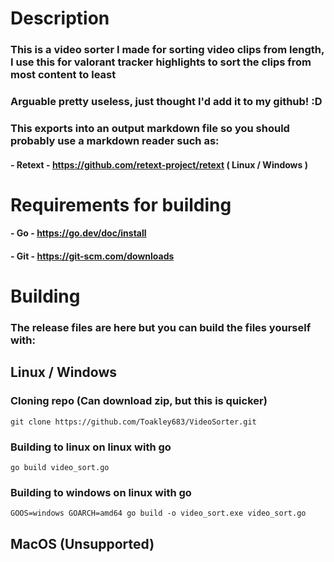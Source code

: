 # Description

### This is a video sorter I made for sorting video clips from length, I use this for valorant tracker highlights to sort the clips from most content to least
### Arguable pretty useless, just thought I'd add it to my github! :D


### This exports into an output markdown file so you should probably use a markdown reader such as:
#### - Retext - https://github.com/retext-project/retext ( Linux / Windows )

# Requirements for building

#### - Go - https://go.dev/doc/install
#### - Git - https://git-scm.com/downloads

# Building

### The release files are here but you can build the files yourself with:

## Linux / Windows

### Cloning repo (Can download zip, but this is quicker)
```git clone https://github.com/Toakley683/VideoSorter.git```

### Building to linux on linux with go
```go build video_sort.go```

### Building to windows on linux with go
```GOOS=windows GOARCH=amd64 go build -o video_sort.exe video_sort.go```

## MacOS (Unsupported)
